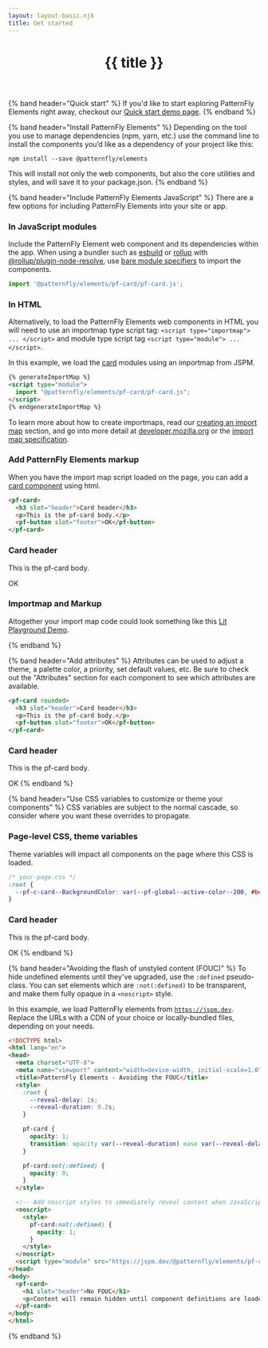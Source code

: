```yaml
---
layout: layout-basic.njk
title: Get started
---
```


<header class="band">
  <h1>{{ title }}</h1>
</header>

{% band header="Quick start" %}
  If you'd like to start exploring PatternFly Elements right away, checkout our 
  [Quick start demo page](/quick-start).
{% endband %}

{% band header="Install PatternFly Elements" %}
  Depending on the tool you use to manage dependencies (npm, yarn, etc.) use the 
  command line to install the components you’d like as a dependency of your 
  project like this:

  ```shell
  npm install --save @patternfly/elements
  ```

  This will install not only the web components, but also the core utilities and 
  styles,
  and will save it to your package.json.
{% endband %}

{% band header="Include PatternFly Elements JavaScript" %}
  There are a few options for including PatternFly Elements into your site or app.

  ### In JavaScript modules

  Include the PatternFly Element web component and its dependencies within the app.
  When using a bundler such as [esbuild](https://esbuild.github.io/) or [rollup](https://rollupjs.org)
  with [@rollup/plugin-node-resolve](https://www.npmjs.com/package/@rollup/plugin-node-resolve), use
  [bare module specifiers](https://developer.mozilla.org/en-US/docs/Web/JavaScript/Guide/Modules#importing_modules_as_bare_names) to import the components.

  ```javascript
  import '@patternfly/elements/pf-card/pf-card.js';
  ```

  ### In HTML
  Alternatively, to load the PatternFly Elements web components in HTML you will need to use an importmap type script tag:
  `<script type="importmap"> ... </script>` and module type script tag `<script type="module"> ... </script>`. 

  In this example, we load the [card](/components/card/) modules using an importmap from JSPM.

  ```html
  {% generateImportMap %}
  <script type="module">
    import "@patternfly/elements/pf-card/pf-card.js";
  </script>
  {% endgenerateImportMap %}
  ```

  To learn more about how to create importmaps, read our [creating an import map](/docs/develop/import-maps/) section, and go into more detail at [developer.mozilla.org](https://developer.mozilla.org/en-US/docs/Web/HTML/Element/script/type/importmap) or the [import map specification](https://html.spec.whatwg.org/multipage/webappapis.html#import-maps). 
  
  ### Add PatternFly Elements markup
  When you have the import map script loaded on the page, you can add a [card component](/components/card) using html.

  ```html
  <pf-card>
    <h3 slot="header">Card header</h3>
    <p>This is the pf-card body.</p>
    <pf-button slot="footer">OK</pf-button>
  </pf-card>
  ```

  <pf-card>
    <h3 slot="header">Card header</h3>
    <p>This is the pf-card body.</p>
    <pf-button slot="footer">OK</pf-button>
  </pf-card>

### Importmap and Markup

Altogether your import map code could look something like this [Lit Playground Demo](https://lit.dev/playground/#gist=453dc9f83854ff7ba09d02a0fc6a79d5).


{% endband %}

{% band header="Add attributes" %}
  Attributes can be used to adjust a theme, a palette color, a priority, set 
  default values, etc. Be sure to check out the "Attributes" section for each 
  component to see which attributes are available.

  ```html
  <pf-card rounded>
    <h3 slot="header">Card header</h3>
    <p>This is the pf-card body.</p>
    <pf-button slot="footer">OK</pf-button>
  </pf-card>
  ```

  <pf-card rounded>
    <h3 slot="header">Card header</h3>
    <p>This is the pf-card body.</p>
    <pf-button slot="footer">OK</pf-button>
  </pf-card>
{% endband %}

{% band header="Use CSS variables to customize or theme your components" %}
  CSS variables are subject to the normal cascade, so consider where you want 
  these overrides to propagate.

  ### Page-level CSS, theme variables
  Theme variables will impact all components on the page where this CSS is 
  loaded.

  ```css
  /* your-page.css */
  :root {
    --pf-c-card--BackgroundColor: var(--pf-global--active-color--200, #bee1f4);
  }
  ```
  <pf-card flat rounded style="--pf-c-card--BackgroundColor: var(--pf-global--active-color--200, #bee1f4);">
    <h3 slot="header">Card header</h3>
    <p>This is the pf-card body.</p>
    <pf-button slot="footer">OK</pf-button>
  </pf-card>
{% endband %}

{% band header="Avoiding the flash of unstyled content (FOUC)" %}
  To hide undefined elements until they've upgraded, use the `:defined` 
  pseudo-class. You can set elements which are `:not(:defined)` to be 
  transparent, and make them fully opaque in a `<noscript>` style.

  In this example, we load PatternFly elements from 
  [`https://jspm.dev`](https://jspm.dev).
  Replace the URLs with a CDN of your choice or locally-bundled files, depending on your needs.

  ```html
  <!DOCTYPE html>
  <html lang="en">
  <head>
    <meta charset="UTF-8">
    <meta name="viewport" content="width=device-width, initial-scale=1.0">
    <title>PatternFly Elements - Avoiding the FOUC</title>
    <style>
      :root {
        --reveal-delay: 1s;
        --reveal-duration: 0.2s;
      }

      pf-card {
        opacity: 1;
        transition: opacity var(--reveal-duration) ease var(--reveal-delay);
      }

      pf-card:not(:defined) {
        opacity: 0;
      }
    </style>

    <!-- Add noscript styles to immediately reveal content when JavaScript is disabled -->
    <noscript>
      <style>
        pf-card:not(:defined) {
          opacity: 1;
        }
      </style>
    </noscript>
    <script type="module" src="https://jspm.dev/@patternfly/elements/pf-card/pf-card.js"></script>
  </head>
  <body>
    <pf-card>
      <h1 slot="header">No FOUC</h1>
      <p>Content will remain hidden until component definitions are loaded.</p>
    </pf-card>
  </body>
  </html>
  ```
{% endband %}

[modules]: https://hospodarets.com/native-ecmascript-modules-the-first-overview
